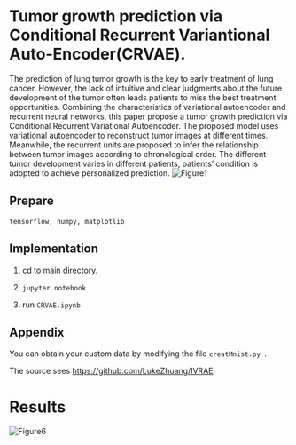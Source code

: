 
# Tumor growth prediction via Conditional Recurrent Variantional Auto-Encoder(CRVAE).  

The prediction of lung tumor growth is the key to early treatment of lung cancer. However, the lack of intuitive and clear judgments about the future development of the tumor often leads patients to miss the best treatment opportunities. Combining the characteristics of variational autoencoder and recurrent neural networks, this paper propose a tumor growth prediction via Conditional Recurrent Variational Autoencoder. The proposed model uses variational autoencoder to reconstruct tumor images at different times. Meanwhile, the recurrent units are proposed to infer the relationship between tumor images according to chronological order. The different tumor development varies in different patients, patients’ condition is adopted to achieve personalized prediction. 
![Figure1](https://user-images.githubusercontent.com/30771950/127951579-14640adf-4402-4d7d-89d9-152d53547b3d.jpg)
## Prepare

``tensorflow,
numpy,
matplotlib``

## Implementation 
1. cd to main directory. 

2. ``jupyter notebook``

3. run  ``CRVAE.ipynb``


## Appendix


You can obtain your custom data by modifying the file ``creatMnist.py ``.

The source sees  https://github.com/LukeZhuang/IVRAE.

# Results
![Figure6](https://user-images.githubusercontent.com/30771950/127951637-c5f2de95-c872-46df-affc-9e68eebd5731.jpg)



